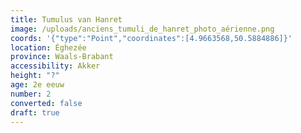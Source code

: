 ```yaml
---
title: Tumulus van Hanret
image: /uploads/anciens_tumuli_de_hanret_photo_aérienne.png
coords: '{"type":"Point","coordinates":[4.9663568,50.5884886]}'
location: Éghezée
province: Waals-Brabant
accessibility: Akker
height: "?"
age: 2e eeuw
number: 2
converted: false
draft: true
---
```

